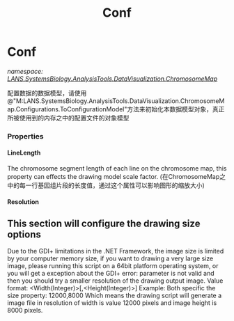 ﻿---
title: Conf
---

# Conf
_namespace: [LANS.SystemsBiology.AnalysisTools.DataVisualization.ChromosomeMap](N-LANS.SystemsBiology.AnalysisTools.DataVisualization.ChromosomeMap.html)_

配置数据的数据模型，请使用@"M:LANS.SystemsBiology.AnalysisTools.DataVisualization.ChromosomeMap.Configurations.ToConfigurationModel"方法来初始化本数据模型对象，真正所被使用到的内存之中的配置文件的对象模型



### Properties

#### LineLength
The chromosome segment length of each line on the chromosome map, this property can effects the drawing model scale factor.
 (在ChromosomeMap之中的每一行基因组片段的长度值，通过这个属性可以影响图形的缩放大小)
#### Resolution
This section will configure the drawing size options
 ----------------------------------------------------
 Due to the GDI+ limitations in the .NET Framework, the image size is limited by your computer memory size, if you want to 
 drawing a very large size image, please running this script on a 64bit platform operating system, or you will get a 
 exception about the GDI+ error: parameter is not valid and then you should try a smaller resolution of the drawing output image.
 Value format: <Width(Integer)>[,<Height(Integer)>]
 Example:
 Both specific the size property: 12000,8000
 Which means the drawing script will generate a image file in resolution of width is value 12000 pixels and image height 
 is 8000 pixels.

